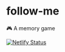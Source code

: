# follow-me
🎮 A memory game

[![Netlify Status](https://api.netlify.com/api/v1/badges/309848fa-2761-4c92-9aec-323d1bcef8b4/deploy-status)](https://app.netlify.com/sites/follow-me-memory/deploys)
